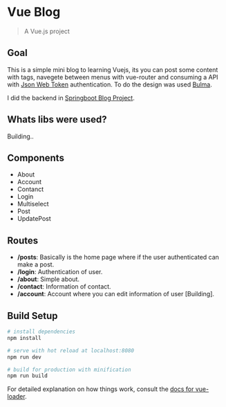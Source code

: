 # Vue Blog

> A Vue.js project

## Goal 

This is a simple mini blog to learning Vuejs, its you can post some content with tags, navegete between menus with vue-router and consuming a API with [Json Web Token] authentication. To do the design was used [Bulma].

I did the backend in [Springboot Blog Project].

## Whats libs were used?

Building..

## Components

- About
- Account
- Contanct
- Login
- Multiselect
- Post
- UpdatePost

## Routes

- **/posts**: Basically is the home page where if the user authenticated can make a post.
- **/login**: Authentication of user.
- **/about**: Simple about.
- **/contact**: Information of contact.
- **/account**: Account where you can edit information of user [Building].

## Build Setup

``` bash
# install dependencies
npm install

# serve with hot reload at localhost:8080
npm run dev

# build for production with minification
npm run build
```

For detailed explanation on how things work, consult the [docs for vue-loader](http://vuejs.github.io/vue-loader).


[Json Web Token]: <https://jwt.io/>
[Springboot Blog Project]: <https://github.com/daltondiaz/springboot-blog>
[Bulma]: <https://bulma.io/>